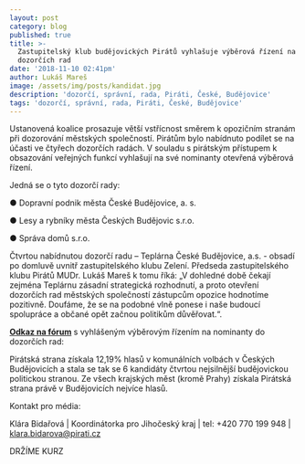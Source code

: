 ```yaml
---
layout: post
category: blog
published: true
title: >-
  Zastupitelský klub budějovických Pirátů vyhlašuje výběrová řízení na členy
  dozorčích rad
date: '2018-11-10 02:41pm'
author: Lukáš Mareš
image: /assets/img/posts/kandidat.jpg
description: 'dozorčí, správní, rada, Piráti, České, Budějovice'
tags: 'dozorčí, správní, rada, Piráti, České, Budějovice'
---
```

Ustanovená koalice prosazuje větší vstřícnost směrem k opozičním stranám při dozorování městských
 společností. Pirátům bylo nabídnuto podílet se na účasti ve čtyřech dozorčích radách. V souladu s pirátským
 přístupem k obsazování veřejných funkcí vyhlašují na své nominanty otevřená výběrová řízení.

Jedná se o tyto dozorčí rady:

● Dopravní podnik města České Budějovice, a. s.

● Lesy a rybníky města Českých Budějovic s.r.o.

● Správa domů s.r.o.

Čtvrtou nabídnutou dozorčí radu – Teplárna České Budějovice, a.s. - obsadí po domluvě uvnitř zastupitelského
 klubu Zelení.
 Předseda zastupitelského klubu Pirátů MUDr. Lukáš Mareš k tomu říká: „V dohledné době čekají zejména
 Teplárnu zásadní strategická rozhodnutí, a proto otevření dozorčích rad městských společností zástupcům opozice
 hodnotíme pozitivně. Doufáme, že se na podobné vlně ponese i naše budoucí spolupráce a občané opět začnou
 politikům důvěřovat.“.

[**Odkaz na fórum**](https://forum.pirati.cz/viewtopic.php?f=771&t=44031&p=589550#p589550) s vyhlášeným výběrovým řízením na nominanty do dozorčích rad:

Pirátská strana získala 12,19% hlasů v komunálních volbách v Českých Budějovicích a stala se tak se 6 kandidáty čtvrtou nejsilnější budějovickou politickou stranou. Ze všech krajských měst (kromě Prahy) získala Pirátská strana právě v Budějovicích nejvíce hlasů.

Kontakt pro média:

Klára Bidařová | Koordinátorka pro Jihočeský kraj | tel: +420 770 199 948 | [klara.bidarova@pirati.cz](klara.bidarova@pirati.cz)

DRŽÍME KURZ
